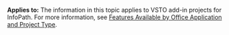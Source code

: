   **Applies to:** The information in this topic applies to VSTO add\-in projects for InfoPath. For more information, see [Features Available by Office Application and Project Type](../../vsto/features-available-by-office-application-and-project-type.md).

  